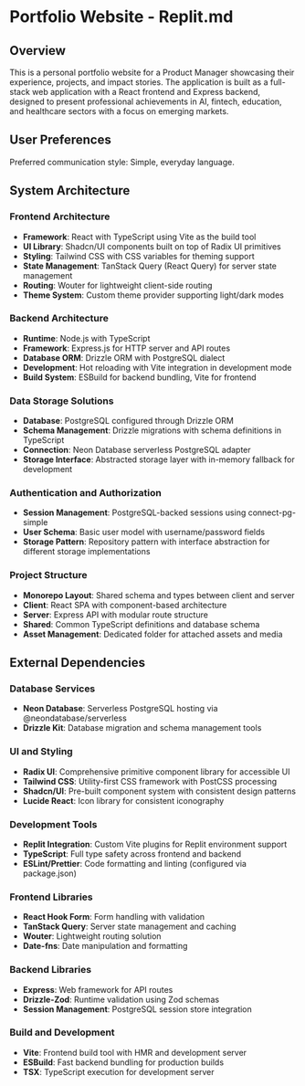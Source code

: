 # Portfolio Website - Replit.md

## Overview

This is a personal portfolio website for a Product Manager showcasing their experience, projects, and impact stories. The application is built as a full-stack web application with a React frontend and Express backend, designed to present professional achievements in AI, fintech, education, and healthcare sectors with a focus on emerging markets.

## User Preferences

Preferred communication style: Simple, everyday language.

## System Architecture

### Frontend Architecture
- **Framework**: React with TypeScript using Vite as the build tool
- **UI Library**: Shadcn/UI components built on top of Radix UI primitives
- **Styling**: Tailwind CSS with CSS variables for theming support
- **State Management**: TanStack Query (React Query) for server state management
- **Routing**: Wouter for lightweight client-side routing
- **Theme System**: Custom theme provider supporting light/dark modes

### Backend Architecture
- **Runtime**: Node.js with TypeScript
- **Framework**: Express.js for HTTP server and API routes
- **Database ORM**: Drizzle ORM with PostgreSQL dialect
- **Development**: Hot reloading with Vite integration in development mode
- **Build System**: ESBuild for backend bundling, Vite for frontend

### Data Storage Solutions
- **Database**: PostgreSQL configured through Drizzle ORM
- **Schema Management**: Drizzle migrations with schema definitions in TypeScript
- **Connection**: Neon Database serverless PostgreSQL adapter
- **Storage Interface**: Abstracted storage layer with in-memory fallback for development

### Authentication and Authorization
- **Session Management**: PostgreSQL-backed sessions using connect-pg-simple
- **User Schema**: Basic user model with username/password fields
- **Storage Pattern**: Repository pattern with interface abstraction for different storage implementations

### Project Structure
- **Monorepo Layout**: Shared schema and types between client and server
- **Client**: React SPA with component-based architecture
- **Server**: Express API with modular route structure
- **Shared**: Common TypeScript definitions and database schema
- **Asset Management**: Dedicated folder for attached assets and media

## External Dependencies

### Database Services
- **Neon Database**: Serverless PostgreSQL hosting via @neondatabase/serverless
- **Drizzle Kit**: Database migration and schema management tools

### UI and Styling
- **Radix UI**: Comprehensive primitive component library for accessible UI
- **Tailwind CSS**: Utility-first CSS framework with PostCSS processing
- **Shadcn/UI**: Pre-built component system with consistent design patterns
- **Lucide React**: Icon library for consistent iconography

### Development Tools
- **Replit Integration**: Custom Vite plugins for Replit environment support
- **TypeScript**: Full type safety across frontend and backend
- **ESLint/Prettier**: Code formatting and linting (configured via package.json)

### Frontend Libraries
- **React Hook Form**: Form handling with validation
- **TanStack Query**: Server state management and caching
- **Wouter**: Lightweight routing solution
- **Date-fns**: Date manipulation and formatting

### Backend Libraries
- **Express**: Web framework for API routes
- **Drizzle-Zod**: Runtime validation using Zod schemas
- **Session Management**: PostgreSQL session store integration

### Build and Development
- **Vite**: Frontend build tool with HMR and development server
- **ESBuild**: Fast backend bundling for production builds
- **TSX**: TypeScript execution for development server
